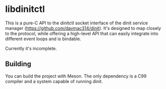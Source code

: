 # libdinitctl

This is a pure-C API to the dinitctl socket interface of the dinit service
manager (https://github.com/davmac314/dinit). It's designed to map closely
to the protocol, while offering a high-level API that can easily integrate
into different event loops and is bindable.

Currently it's incomplete.

## Building

You can build the project with Meson. The only dependency is a C99 compiler
and a system capable of running dinit.
